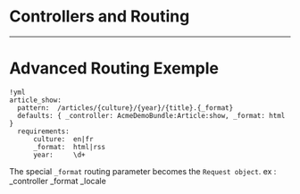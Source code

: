 # Controllers and Routing

---

# Advanced Routing Exemple

    !yml
    article_show:
      pattern:  /articles/{culture}/{year}/{title}.{_format}
      defaults: { _controller: AcmeDemoBundle:Article:show, _format: html }
      requirements:
          culture:  en|fr
          _format:  html|rss
          year:     \d+
          

The special `_format` routing parameter becomes the `Request object`.
ex : _controller
     _format
     _locale
